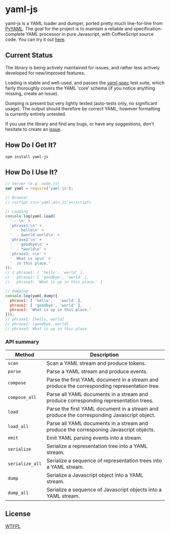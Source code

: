 yaml-js
===

yaml-js is a YAML loader and dumper, ported pretty much line-for-line from
[PyYAML](http://pyyaml.org/).  The goal for the project is to maintain a reliable and
specification-complete YAML processor in pure Javascript, with CoffeeScript source code.  You can
try it out [here](http://connec.github.com/yaml-js/).

Current Status
---

The library is being actively maintained for issues, and rather less actively developed for new/improved features.

Loading is stable and well-used, and passes the [yaml-spec](https://github.com/connec/yaml-spec)
test suite, which fairly thoroughly covers the YAML 'core' schema (if you notice anything missing,
create an issue).

Dumping is present but very lightly tested (auto-tests only, no significant usage).  The output
should therefore be correct YAML, however formatting is currently entirely untested.

If you use the library and find any bugs, or have any suggestions, don't hesitate to create an
[issue](https://github.com/connec/yaml-js/issues).

How Do I Get It?
---

    npm install yaml-js

How Do I Use It?
---

```javascript
// Server (e.g. node.js)
var yaml = require('yaml-js');

// Browser
// <script src='yaml.min.js'></script>

// Loading
console.log(yaml.load(
  '---\n' +
  'phrase1:\n' +
  '  - hello\n' +
  '  - &world world\n' +
  'phrase2:\n' +
  '  - goodbye\n' +
  '  - *world\n' +
  'phrase3: >\n' +
  '  What is up\n' +
  '  in this place.'
));
// { phrase1: [ 'hello', 'world' ],
//   phrase2: [ 'goodbye', 'world' ],
//   phrase3: 'What is up in this place.' }

// Dumping
console.log(yaml.dump({
  phrase1: [ 'hello',   'world' ],
  phrase2: [ 'goodbye', 'world' ],
  phrase3: 'What is up in this place.'
}));
// phrase1: [hello, world]
// phrase2: [goodbye, world]
// phrase3: What is up in this place.
```

### API summary

| Method          | Description                                                                                     |
|-----------------|-------------------------------------------------------------------------------------------------|
| `scan`          | Scan a YAML stream and produce tokens.                                                          |
| `parse`         | Parse a YAML stream and produce events.                                                         |
| `compose`       | Parse the first YAML document in a stream and produce the corresponding representation tree.    |
| `compose_all`   | Parse all YAML documents in a stream and produce corresponding representation trees.            |
| `load`          | Parse the first YAML document in a stream and produce the corresponding Javascript object.      |
| `load_all`      | Parse all YAML documents in a stream and produce the corresponing Javascript objects.           |
| `emit`          | Emit YAML parsing events into a stream.                                                         |
| `serialize`     | Serialize a representation tree into a YAML stream.                                             |
| `serialize_all` | Serialize a sequence of representation trees into a YAML stream.                                |
| `dump`          | Serialize a Javascript object into a YAML stream.                                               |
| `dump_all`      | Serialize a sequence of Javascript objects into a YAML stream.                                  |

License
---

[WTFPL](http://sam.zoy.org/wtfpl/)

